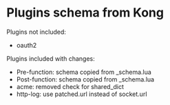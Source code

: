 # Plugins schema from Kong

Plugins not included:
- oauth2

Plugins included with changes:
- Pre-function: schema copied from _schema.lua
- Post-function: schema copied from _schema.lua
- acme: removed check for shared_dict
- http-log: use patched.url instead of socket.url
